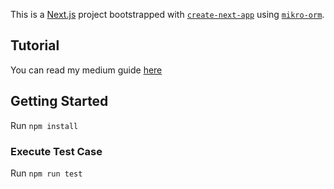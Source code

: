 
This is a [Next.js](https://nextjs.org/) project bootstrapped with [`create-next-app`](https://github.com/vercel/next.js/tree/canary/packages/create-next-app) using [`mikro-orm`](https://mikro-orm.io/).


## Tutorial
You can read my medium guide [here](https://medium.com/@jonahallibone_20420/next-js-9-mikroorm-eb6f6e08e1a1?sk=ede639ec2b25d7691313e88cb0d4526f)

## Getting Started

Run `npm install`

### Execute Test Case

Run `npm run test`

